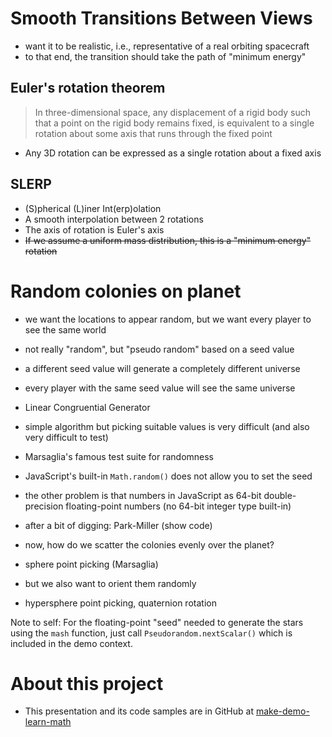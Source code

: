 # Smooth Transitions Between Views

- want it to be realistic, i.e., representative of a real orbiting spacecraft
- to that end, the transition should take the path of "minimum energy"

## Euler's rotation theorem

> In three-dimensional space, any displacement
> of a rigid body such that a point on the rigid body
> remains fixed, is equivalent to
> a single rotation about some axis
> that runs through the fixed point

- Any 3D rotation can be expressed as a single rotation about a fixed axis

## SLERP

- (S)pherical (L)iner Int(erp)olation
- A smooth interpolation between 2 rotations
- The axis of rotation is Euler's axis
- ~~If we assume a uniform mass distribution,
  this is a "minimum energy" rotation~~

# Random colonies on planet

- we want the locations to appear random,
  but we want every player to see the same world
- not really "random", but "pseudo random" based on a seed value
- a different seed value will generate a completely
  different universe
- every player with the same seed value will see the same
  universe

- Linear Congruential Generator
- simple algorithm but picking suitable values
  is very difficult (and also very difficult to test)
- Marsaglia's famous test suite for randomness
- JavaScript's built-in `Math.random()` does not allow
  you to set the seed
- the other problem is that numbers in JavaScript
  as 64-bit double-precision floating-point numbers
  (no 64-bit integer type built-in)
- after a bit of digging: Park-Miller (show code)

- now, how do we scatter the colonies
  evenly over the planet?

- sphere point picking (Marsaglia)
- but we also want to orient them randomly
- hypersphere point picking, quaternion rotation

Note to self: For the floating-point "seed" needed
to generate the stars using the `mash` function,
just call `Pseudorandom.nextScalar()`
which is included in the demo context.

# About this project

- This presentation and its code samples are in GitHub
  at [make-demo-learn-math](https://make-demo-learn-math.github.io/)
